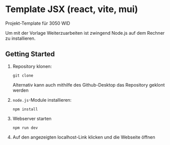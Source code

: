 # Template JSX (react, vite, mui)

Projekt-Template für 3050 WID

Um mit der Vorlage Weiterzuarbeiten ist zwingend Node.js auf dem Rechner zu installieren.

## Getting Started

1. Repository klonen:
   ```
   git clone
   ```
   Alternativ kann auch mithilfe des Github-Desktop das Repository geklont werden
2. `node.js`-Module installieren:
   ```
   npm install
   ```
3. Webserver starten

   ```
   npm run dev
   ```

4. Auf den angezeigten localhost-Link klicken und die Webseite öffnen
